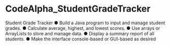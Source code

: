 # CodeAlpha_StudentGradeTracker
 Student Grade Tracker ● Build a Java program to input and manage student grades. ● Calculate average, highest, and lowest scores. ● Use arrays or ArrayLists to store and manage data. ● Display a summary report of all students. ● Make the interface console-based or GUI-based as desired
